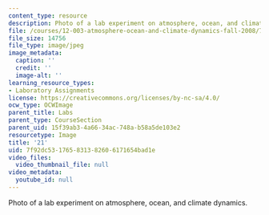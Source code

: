 ```yaml
---
content_type: resource
description: Photo of a lab experiment on atmosphere, ocean, and climate dynamics.
file: /courses/12-003-atmosphere-ocean-and-climate-dynamics-fall-2008/7f92dc531765831382606171654bad1e_21.jpg
file_size: 14756
file_type: image/jpeg
image_metadata:
  caption: ''
  credit: ''
  image-alt: ''
learning_resource_types:
- Laboratory Assignments
license: https://creativecommons.org/licenses/by-nc-sa/4.0/
ocw_type: OCWImage
parent_title: Labs
parent_type: CourseSection
parent_uid: 15f39ab3-4a66-34ac-748a-b58a5de103e2
resourcetype: Image
title: '21'
uid: 7f92dc53-1765-8313-8260-6171654bad1e
video_files:
  video_thumbnail_file: null
video_metadata:
  youtube_id: null
---
```

Photo of a lab experiment on atmosphere, ocean, and climate dynamics.